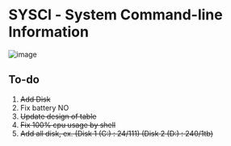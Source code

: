 # SYSCl - System Command-line Information
![image](https://i.imgur.com/yAyq1AV.png)
## To-do
1. ~~Add Disk~~
2. Fix battery NO
3. ~~Update design of table~~
4. ~~Fix 100% cpu usage by shell~~
5. ~~Add all disk, ex. (Disk 1 (C:) : 24/111) (Disk 2 (D:) : 240/1tb)~~